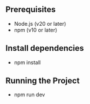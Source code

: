 ## Prerequisites

- Node.js (v20 or later)
- npm (v10 or later)

## Install dependencies

- npm install

## Running the Project

- npm run dev